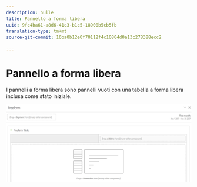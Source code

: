```yaml
---
description: nulle
title: Pannello a forma libera
uuid: 9fc4ba61-a8d6-41c3-b1c5-18900b5cb5fb
translation-type: tm+mt
source-git-commit: 16ba0b12e0f70112f4c10804d0a13c278388ecc2

---
```



# Pannello a forma libera

I pannelli a forma libera sono pannelli vuoti con una tabella a forma libera inclusa come stato iniziale.

![](assets/freeform-panel.png)

